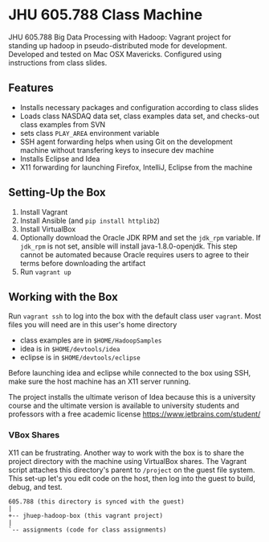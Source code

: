 # JHU 605.788 Class Machine

JHU 605.788 Big Data Processing with Hadoop: Vagrant project for standing up
hadoop in pseudo-distributed mode for development. Developed and tested on Mac
OSX Mavericks. Configured using instructions from class slides.

## Features

* Installs necessary packages and configuration according to class slides
* Loads class NASDAQ data set, class examples data set, and checks-out class
  examples from SVN
* sets class `PLAY_AREA` environment variable
* SSH agent forwarding helps when using Git on the development machine without
  transfering keys to insecure dev machine
* Installs Eclipse and Idea
* X11 forwarding for launching Firefox, IntelliJ, Eclipse from the machine

## Setting-Up the Box

1. Install Vagrant
2. Install Ansible (and `pip install httplib2`)
3. Install VirtualBox
4. Optionally download the Oracle JDK RPM and set the `jdk_rpm` variable. If
  `jdk_rpm` is not set, ansible will install java-1.8.0-openjdk. This step cannot
   be automated because Oracle requires users to agree to their terms before
   downloading the artifact
5. Run `vagrant up`

## Working with the Box

Run `vagrant ssh` to log into the box with the default class user `vagrant`.
Most files you will need are in this user's home directory

* class examples are in `$HOME/HadoopSamples`
* idea is in `$HOME/devtools/idea`
* eclipse is in `$HOME/devtools/eclipse`

Before launching idea and eclipse while connected to the box using SSH, make
sure the host machine has an X11 server running.

The project installs the ultimate verison of Idea because this is a university
course and the ultimate version is available to university students and
professors with a free academic license https://www.jetbrains.com/student/

### VBox Shares

X11 can be frustrating. Another way to work with the box is to share the project
directory with the machine using VirtualBox shares. The Vagrant script attaches
this directory's parent to `/project` on the guest file system. This set-up
let's you edit code on the host, then log into the guest to build, debug, and
test.

    605.788 (this directory is synced with the guest)
    |
    +-- jhuep-hadoop-box (this vagrant project)
    |
    `-- assignments (code for class assignments)

